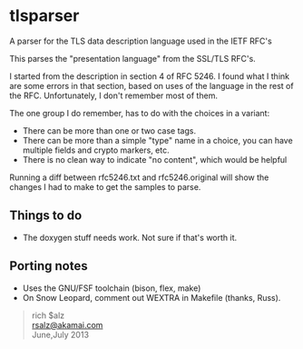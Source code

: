 tlsparser
=========

A parser for the TLS data description language used in the IETF RFC's

This parses the "presentation language" from the SSL/TLS RFC's.

I started from the description in section 4 of RFC 5246.  I found what I
think are some errors in that section, based on uses of the language
in the rest of the RFC.  Unfortunately, I don't remember most of them.

The one group I do remember, has to do with the choices in a variant:
- There can be more than one or two case tags.
- There can be more than a simple "type" name in a choice, you can have multiple fields and crypto markers, etc.
- There is no clean way to indicate "no content", which would be helpful

Running a diff between rfc5246.txt and rfc5246.original will show the
changes I had to make to get the samples to parse.

Things to do
------------

- The doxygen stuff needs work.  Not sure if that's worth it.

Porting notes
-------------

- Uses the GNU/FSF toolchain (bison, flex, make)
- On Snow Leopard, comment out WEXTRA in Makefile (thanks, Russ).

> rich $alz<br/>
> rsalz@akamai.com<br/>
> June,July 2013


